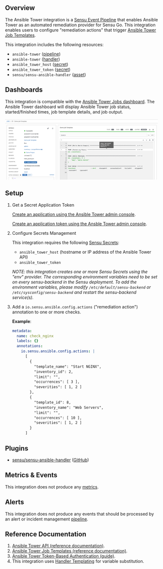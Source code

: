 ## Overview

<!-- Sensu Integration description; supports markdown -->

The Ansible Tower integration is a [Sensu Event Pipeline][pipeline] that enables Ansible Tower as an automated remediation provider for Sensu Go. This integration enables users to configure "remediation actions" that trigger [Ansible Tower Job Templates][ansible-tower-job-templates].

<!-- Provide a high level overview of the integration contents (e.g. checks, filters, mutators, handlers, assets, etc) -->

This integration includes the following resources:

* `ansible-tower` ([pipeline])
* `ansible-tower` ([handler])
* `ansible_tower_host` ([secret])
* `ansible_tower_token` ([secret])
* `sensu/sensu-ansible-handler` ([asset])

## Dashboards

<!-- List of supported dashboards w/ screenshots (supports png, jpeg, and gif images; relative paths only; e.g. `![](img/dashboard-1.png)` )-->

This integration is compatible with the [Ansible Tower Jobs dashboard][ansible-tower-jobs-dashboard]. The Ansible Tower dashboard will display Ansible Tower job status, started/finished times, job template details, and job output.

![](img/job-dashboard.png)

## Setup

<!-- Sensu Integration setup instructions, including Sensu agent configuration and external component configuration -->
<!-- EXAMPLE: what configuration (if any) is required in a third-party service to enable monitoring? -->

1. Get a Secret Application Token

   [Create an application using the Ansible Tower admin console][ansible-tower-application].

   [Create an application token using the Ansble Tower admin console][ansible-tower-app-token].

1. Configure Secrets Management

   This integration requires the following [Sensu Secrets][secrets]:

   - `ansible_tower_host` (hostname or IP address of the Ansible Tower API)
   - `ansible_tower_token`

   _NOTE: this integration creates one or more Sensu Secrets using the "env" provider. The corresponding environment variables need to be set on every sensu-backend in the Sensu deployment. To add the environment variables, please modify `/etc/default/sensu-backend` or `/etc/sysconfig/sensu-backend` and restart the sensu-backend service(s)._

1. Add a `io.sensu.ansible.config.actions` ("remediation action") annotation to one or more checks.

   **Example**:

   ```yaml
   metadata:
     name: check_nginx
     labels: {}
     annotations:
       io.sensu.ansible.config.actions: |
         [
           {
             "template_name": "Start NGINX",
             "inventory_id": 2,
             "limit": "",
             "occurrences": [ 3 ],
             "severities": [ 1, 2 ]
           },
           {
             "template_id": 8,
             "inventory_name": "Web Servers",
             "limit": "",
             "occurrences": [ 10 ],
             "severities": [ 1, 2 ]
           }
         ]
   ```

## Plugins

<!-- Links to any Sensu Integration dependencies (i.e. Sensu Plugins) -->

- [sensu/sensu-ansible-handler][sensu-ansible-handler-bonsai] ([GitHub][sensu-ansible-handler-github])

## Metrics & Events

<!-- List of all metrics or events collected by this integration. -->

This integration does not produce any [metrics].

## Alerts

<!-- List of all alerts generated by this integration. -->

This integration does not produce any events that should be processed by an alert or incident management [pipeline].

## Reference Documentation

<!-- Please provide links to any relevant reference documentation to help users learn more and/or troubleshoot this integration; specifically including any third-party software documentation. -->

1. [Ansible Tower API (reference documentation)][ansible-tower-api-reference].
1. [Ansible Tower Job Templates (reference documentation)][ansible-tower-job-templates].
1. [Ansible Tower Token-Based Authentication (guide)][ansible-tower-auth-guide].
1. This integration uses [Handler Templating][handler-templating] for variable substitution.

<!-- Links -->
[check]: https://docs.sensu.io/sensu-go/latest/observability-pipeline/observe-schedule/checks/
[asset]: https://docs.sensu.io/sensu-go/latest/plugins/assets/
[subscription]: https://docs.sensu.io/sensu-go/latest/observability-pipeline/observe-schedule/subscriptions/
[subscriptions]: https://docs.sensu.io/sensu-go/latest/observability-pipeline/observe-schedule/subscriptions/
[agents]: https://docs.sensu.io/sensu-go/latest/observability-pipeline/observe-schedule/agent/
[annotation]: https://docs.sensu.io/sensu-go/latest/observability-pipeline/observe-schedule/agent/#general-configuration-flags
[plugins]: https://docs.sensu.io/sensu-go/latest/plugins/
[metrics]: https://docs.sensu.io/sensu-go/latest/observability-pipeline/observe-schedule/metrics/
[pipeline]: https://docs.sensu.io/sensu-go/latest/observability-pipeline/observe-process/pipelines/
[handler]: https://docs.sensu.io/sensu-go/latest/observability-pipeline/observe-process/handlers/
[secret]: https://docs.sensu.io/sensu-go/latest/operations/manage-secrets/secrets/
[secrets]: https://docs.sensu.io/sensu-go/latest/operations/manage-secrets/secrets/
[tokens]: https://docs.sensu.io/sensu-go/latest/observability-pipeline/observe-schedule/tokens/
[handler-templating]: https://docs.sensu.io/sensu-go/latest/observability-pipeline/observe-process/handler-templates/
[sensu-plus]: https://sensu.io/features/analytics
[{{dashboard-link}}]: #
[sensu-ansible-handler-bonsai]: https://bonsai.sensu.io/assets/sensu/sensu-ansible-handler
[sensu-ansible-handler-github]: https://github.com/sensu/sensu-ansible-handler
[ansible-tower-job-templates]: https://docs.ansible.com/ansible-tower/latest/html/userguide/job_templates.html
[ansible-tower-jobs-dashboard]: https://docs.ansible.com/ansible-tower/latest/html/userguide/jobs.html
[ansible-tower-application]: #https://docs.ansible.com/ansible-tower/latest/html/userguide/applications_auth.html#create-a-new-application
[ansible-tower-app-token]: https://docs.ansible.com/ansible-tower/latest/html/userguide/applications_auth.html#add-tokens
[ansible-tower-api-reference]: https://docs.ansible.com/ansible-tower/latest/html/towerapi/api_ref.html
[ansible-tower-auth-guide]: https://docs.ansible.com/ansible-tower/latest/html/administration/oauth2_token_auth.html
